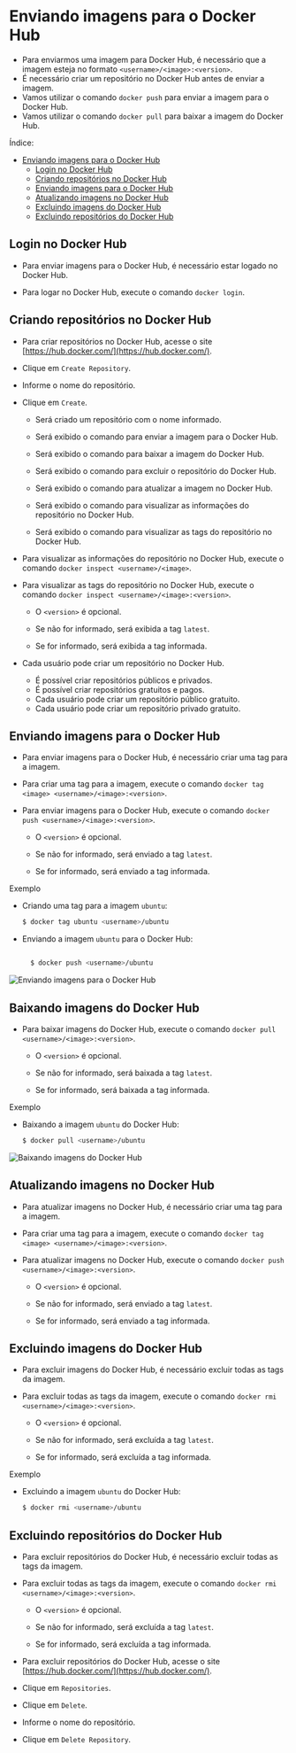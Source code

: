 # Enviando imagens para o Docker Hub

- Para enviarmos uma imagem para Docker Hub, é necessário que a imagem esteja no formato `<username>/<image>:<version>`.
- É necessário criar um repositório no Docker Hub antes de enviar a imagem.  
- Vamos utilizar o comando `docker push` para enviar a imagem para o Docker Hub.  
- Vamos utilizar o comando `docker pull` para baixar a imagem do Docker Hub.

Índice:

- [Enviando imagens para o Docker Hub](#enviando-imagens-para-o-docker-hub)
  - [Login no Docker Hub](#login-no-docker-hub)
  - [Criando repositórios no Docker Hub](#criando-repositórios-no-docker-hub)
  - [Enviando imagens para o Docker Hub](#enviando-imagens-para-o-docker-hub-1)
  - [Atualizando imagens no Docker Hub](#atualizando-imagens-no-docker-hub)
  - [Excluindo imagens do Docker Hub](#excluindo-imagens-do-docker-hub)
  - [Excluindo repositórios do Docker Hub](#excluindo-repositórios-do-docker-hub)

## Login no Docker Hub

- Para enviar imagens para o Docker Hub, é necessário estar logado no Docker Hub.

- Para logar no Docker Hub, execute o comando `docker login`.

## Criando repositórios no Docker Hub

- Para criar repositórios no Docker Hub, acesse o site [https://hub.docker.com/](https://hub.docker.com/).

- Clique em `Create Repository`.

- Informe o nome do repositório.

- Clique em `Create`.

  - Será criado um repositório com o nome informado.

  - Será exibido o comando para enviar a imagem para o Docker Hub.

  - Será exibido o comando para baixar a imagem do Docker Hub.

  - Será exibido o comando para excluir o repositório do Docker Hub.

  - Será exibido o comando para atualizar a imagem no Docker Hub.

  - Será exibido o comando para visualizar as informações do repositório no Docker Hub.

  - Será exibido o comando para visualizar as tags do repositório no Docker Hub.

- Para visualizar as informações do repositório no Docker Hub, execute o comando `docker inspect <username>/<image>`.

- Para visualizar as tags do repositório no Docker Hub, execute o comando `docker inspect <username>/<image>:<version>`.

  - O `<version>` é opcional.

  - Se não for informado, será exibida a tag `latest`.

  - Se for informado, será exibida a tag informada.

- Cada usuário pode criar um repositório no Docker Hub.
  - É possível criar repositórios públicos e privados.
  - É possível criar repositórios gratuitos e pagos.  
  - Cada usuário pode criar um repositório público gratuito.
  - Cada usuário pode criar um repositório privado gratuito.

## Enviando imagens para o Docker Hub

- Para enviar imagens para o Docker Hub, é necessário criar uma tag para a imagem.

- Para criar uma tag para a imagem, execute o comando `docker tag <image> <username>/<image>:<version>`.

- Para enviar imagens para o Docker Hub, execute o comando `docker push <username>/<image>:<version>`.

  - O `<version>` é opcional.

  - Se não for informado, será enviado a tag `latest`.

  - Se for informado, será enviado a tag informada.

Exemplo

- Criando uma tag para a imagem `ubuntu`:

  ```sh
  $ docker tag ubuntu <username>/ubuntu
  ```

- Enviando a imagem `ubuntu` para o Docker Hub:

  ```sh

    $ docker push <username>/ubuntu
    ```

![Enviando imagens para o Docker Hub](../Imagens/3%20-%20Criando%20Imagens%20e%20Avançando%20Em%20Containers/docker%20push%20Docker%20hub.jpg)

## Baixando imagens do Docker Hub

- Para baixar imagens do Docker Hub, execute o comando `docker pull <username>/<image>:<version>`.

  - O `<version>` é opcional.

  - Se não for informado, será baixada a tag `latest`.

  - Se for informado, será baixada a tag informada.

Exemplo

- Baixando a imagem `ubuntu` do Docker Hub:

  ```sh
  $ docker pull <username>/ubuntu
  ```

![Baixando imagens do Docker Hub](../Imagens/3%20-%20Criando%20Imagens%20e%20Avançando%20Em%20Containers/Docker%20Pull%20minha%20imagen.jpg)

## Atualizando imagens no Docker Hub

- Para atualizar imagens no Docker Hub, é necessário criar uma tag para a imagem.

- Para criar uma tag para a imagem, execute o comando `docker tag <image> <username>/<image>:<version>`.

- Para atualizar imagens no Docker Hub, execute o comando `docker push <username>/<image>:<version>`.

  - O `<version>` é opcional.

  - Se não for informado, será enviado a tag `latest`.

  - Se for informado, será enviado a tag informada.


## Excluindo imagens do Docker Hub

- Para excluir imagens do Docker Hub, é necessário excluir todas as tags da imagem.

- Para excluir todas as tags da imagem, execute o comando `docker rmi <username>/<image>:<version>`.

  - O `<version>` é opcional.

  - Se não for informado, será excluída a tag `latest`.

  - Se for informado, será excluída a tag informada.

Exemplo

- Excluindo a imagem `ubuntu` do Docker Hub:

  ```sh
  $ docker rmi <username>/ubuntu
  ```

## Excluindo repositórios do Docker Hub

- Para excluir repositórios do Docker Hub, é necessário excluir todas as tags da imagem.

- Para excluir todas as tags da imagem, execute o comando `docker rmi <username>/<image>:<version>`.

  - O `<version>` é opcional.

  - Se não for informado, será excluída a tag `latest`.

  - Se for informado, será excluída a tag informada.

- Para excluir repositórios do Docker Hub, acesse o site [https://hub.docker.com/](https://hub.docker.com/).

- Clique em `Repositories`.

- Clique em `Delete`.

- Informe o nome do repositório.

- Clique em `Delete Repository`.